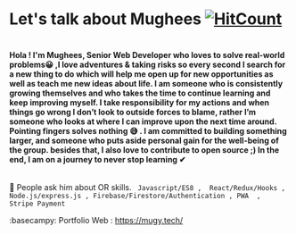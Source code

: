 # Let's talk about Mughees [![HitCount](http://hits.dwyl.com/MugheesMb/MugheesMb.svg)](http://hits.dwyl.com/MugheesMb/MugheesMb)	 <h1> 
  
#### Hola ! I'm Mughees, Senior Web Developer who loves to solve real-world problems😀 ,I love adventures & taking risks so every second I search for a new thing to do which  will  help me open up for new opportunities as well as teach me new ideas about life. I am someone who is consistently growing themselves and who takes the time to  continue learning and keep improving myself. I take responsibility for my actions and when things go wrong I don’t look to outside forces to blame, rather I’m someone   who looks at where I can improve upon the next time around. Pointing fingers solves nothing 😅 . I am committed to building something larger, and someone who puts aside  personal gain for the well-being of the group. besides that, I also love to contribute to open source ;) In the end, I am on a journey to never stop learning ✔ <h6>



💬  People ask him about OR skills. ```  Javascript/ES8 ,  React/Redux/Hooks , Node.js/express.js , Firebase/Firestore/Authentication , PWA  ,  Stripe Payment ```


 :basecampy:	Portfolio Web : https://mugy.tech/
 
 
